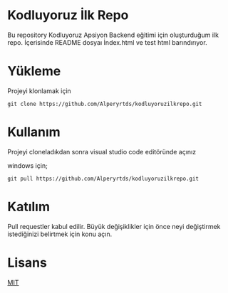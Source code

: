 # Kodluyoruz İlk Repo
Bu repository Kodluyoruz Apsiyon Backend eğitimi için oluşturduğum ilk repo. İçerisinde README dosyaı İndex.html ve test html barındırıyor.

# Yükleme

Projeyi klonlamak için
```
git clone https://github.com/Alperyrtds/kodluyoruzilkrepo.git
```
# Kullanım
Projeyi cloneladıkdan sonra visual studio code editöründe açınız 

windows için;
```
git pull https://github.com/Alperyrtds/kodluyoruzilkrepo.git
```
# Katılım

Pull requestler kabul edilir. Büyük değişiklikler için önce neyi değiştirmek istediğinizi belirtmek için konu açın.

# Lisans

[MIT](https://opensource.org/licenses/MIT)
